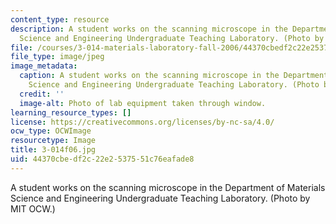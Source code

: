 ```yaml
---
content_type: resource
description: A student works on the scanning microscope in the Department of Materials
  Science and Engineering Undergraduate Teaching Laboratory. (Photo by MIT OCW.)
file: /courses/3-014-materials-laboratory-fall-2006/44370cbedf2c22e2537551c76eafade8_3-014f06.jpg
file_type: image/jpeg
image_metadata:
  caption: A student works on the scanning microscope in the Department of Materials
    Science and Engineering Undergraduate Teaching Laboratory. (Photo by MIT OpenCourseWare.)
  credit: ''
  image-alt: Photo of lab equipment taken through window.
learning_resource_types: []
license: https://creativecommons.org/licenses/by-nc-sa/4.0/
ocw_type: OCWImage
resourcetype: Image
title: 3-014f06.jpg
uid: 44370cbe-df2c-22e2-5375-51c76eafade8
---
```

A student works on the scanning microscope in the Department of Materials Science and Engineering Undergraduate Teaching Laboratory. (Photo by MIT OCW.)